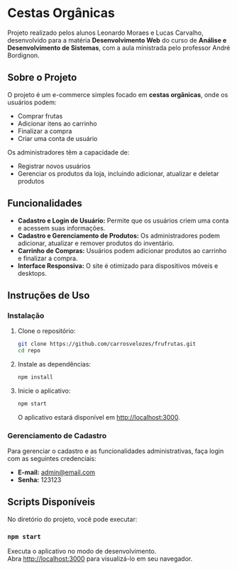 # Cestas Orgânicas

Projeto realizado pelos alunos Leonardo Moraes e Lucas Carvalho, desenvolvido para a matéria **Desenvolvimento Web** do curso de **Análise e Desenvolvimento de Sistemas**, com a aula ministrada pelo professor André Bordignon.

## Sobre o Projeto

O projeto é um e-commerce simples focado em **cestas orgânicas**, onde os usuários podem:

- Comprar frutas
- Adicionar itens ao carrinho
- Finalizar a compra
- Criar uma conta de usuário

Os administradores têm a capacidade de:

- Registrar novos usuários
- Gerenciar os produtos da loja, incluindo adicionar, atualizar e deletar produtos

## Funcionalidades

- **Cadastro e Login de Usuário:** Permite que os usuários criem uma conta e acessem suas informações.
- **Cadastro e Gerenciamento de Produtos:** Os administradores podem adicionar, atualizar e remover produtos do inventário.
- **Carrinho de Compras:** Usuários podem adicionar produtos ao carrinho e finalizar a compra.
- **Interface Responsiva:** O site é otimizado para dispositivos móveis e desktops.

## Instruções de Uso

### Instalação

1. Clone o repositório:

    ```bash
    git clone https://github.com/carrosvelozes/frufrutas.git
    cd repo
    ```

2. Instale as dependências:

    ```bash
    npm install
    ```

3. Inicie o aplicativo:

    ```bash
    npm start
    ```

    O aplicativo estará disponível em [http://localhost:3000](http://localhost:3000).

### Gerenciamento de Cadastro

Para gerenciar o cadastro e as funcionalidades administrativas, faça login com as seguintes credenciais:

- **E-mail:** admin@email.com
- **Senha:** 123123

## Scripts Disponíveis

No diretório do projeto, você pode executar:

### `npm start`

Executa o aplicativo no modo de desenvolvimento.\
Abra [http://localhost:3000](http://localhost:3000) para visualizá-lo em seu navegador.
